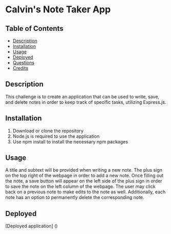 # Calvin's Note Taker App
  ## Table of Contents
  * [Description](#description)
  * [Installation](#installation)
  * [Usage](#usage)
  * [Deployed](#deployed)
  * [Questions](#questions)
  * [Credits](#credits)
  ## Description
  This challenge is to create an application that can be used to write, save, and delete notes in order to keep track of specific tasks, utilizing Express.js. 
  ## Installation
1. Download or clone the repository
2. Node.js is required to use the application
3. Use npm install to install the necessary npm packages
  ## Usage
 A title and subtext will be provided when writing a new note. The plus sign on the top right of the webpage in order to add a new note. Once filling out the note, a save button will appear on the left side of the plus sign in order to save the note on the left column of the webpage. The user may click back on a previous note to make edits to the note as well. Additionally, each note has an option to permanently delete the corresponding note.
  ## Deployed 
  [Deployed application] ()

